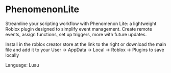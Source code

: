 # PhenomenonLite
Streamline your scripting workflow with Phenomenon Lite: a lightweight Roblox plugin designed to simplify event management. Create remote events, assign functions, set up triggers, more with future updates.

Install in the roblox creator store at the link to the right or download the main file and add it to your User -> AppData -> Local -> Roblox -> Plugins to save locally

Language: Luau
